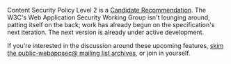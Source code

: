 


<p class="intro">
Content Security Policy Level 2 is a <a href="http://www.w3.org/TR/CSP2/">
Candidate Recommendation</a>. The W3C's Web
Application Security Working Group isn't lounging around, patting itself on the
back; work has already begun on the specification's next iteration. The next
version is already under active development.
</p>

If you're interested in the discussion around these upcoming features,
[skim the public-webappsec@ mailing list archives](http://lists.w3.org/Archives/Public/public-webappsec/),
or join in yourself.



